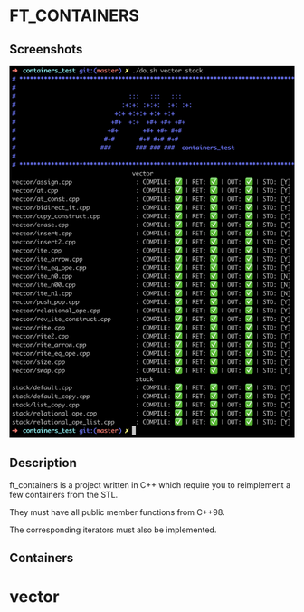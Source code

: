 
# FT_CONTAINERS



## Screenshots

![App Screenshot](image)

## Description

ft_containers is a project written in C++ which require you to reimplement a few containers from the STL.

They must have all public member functions from C++98.

The corresponding iterators must also be implemented.

## Containers

# vector
